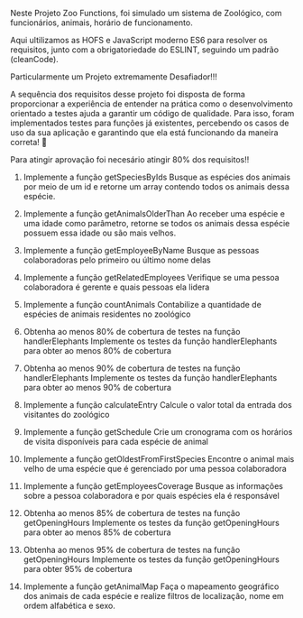 Neste Projeto Zoo Functions, foi simulado um sistema de Zoológico, com funcionários, animais, horário de funcionamento.

Aqui ultilizamos as HOFS e JavaScript moderno ES6 para resolver os requisitos, junto com a obrigatoriedade do ESLINT, seguindo um padrão (cleanCode).

Particularmente um Projeto extremamente Desafiador!!!

A sequência dos requisitos desse projeto foi disposta de forma proporcionar a experiência de entender na prática como o desenvolvimento orientado a testes ajuda a garantir um código de qualidade. Para isso, foram implementados testes para funções já existentes, percebendo os casos de uso da sua aplicação e garantindo que ela está funcionando da maneira correta! 🚀

Para atingir aprovação foi necesário atingir 80% dos requisitos!!

1. Implemente a função getSpeciesByIds
Busque as espécies dos animais por meio de um id e retorne um array contendo todos os animais dessa espécie.

2. Implemente a função getAnimalsOlderThan
Ao receber uma espécie e uma idade como parâmetro, retorne se todos os animais dessa espécie possuem essa idade ou são mais velhos.


3. Implemente a função getEmployeeByName
Busque as pessoas colaboradoras pelo primeiro ou último nome delas


4. Implemente a função getRelatedEmployees
Verifique se uma pessoa colaboradora é gerente e quais pessoas ela lidera


5. Implemente a função countAnimals
Contabilize a quantidade de espécies de animais residentes no zoológico


6. Obtenha ao menos 80% de cobertura de testes na função handlerElephants
Implemente os testes da função handlerElephants para obter ao menos 80% de cobertura


7. Obtenha ao menos 90% de cobertura de testes na função handlerElephants
Implemente os testes da função handlerElephants para obter ao menos 90% de cobertura


8. Implemente a função calculateEntry
Calcule o valor total da entrada dos visitantes do zoológico


9. Implemente a função getSchedule
Crie um cronograma com os horários de visita disponíveis para cada espécie de animal


10. Implemente a função getOldestFromFirstSpecies
Encontre o animal mais velho de uma espécie que é gerenciado por uma pessoa colaboradora


11. Implemente a função getEmployeesCoverage
Busque as informações sobre a pessoa colaboradora e por quais espécies ela é responsável

12. Obtenha ao menos 85% de cobertura de testes na função getOpeningHours
Implemente os testes da função getOpeningHours para obter ao menos 85% de cobertura


13. Obtenha ao menos 95% de cobertura de testes na função getOpeningHours
Implemente os testes da função getOpeningHours para obter 95% de cobertura


14. Implemente a função getAnimalMap
Faça o mapeamento geográfico dos animais de cada espécie e realize filtros de localização, nome em ordem alfabética e sexo.
